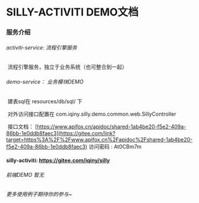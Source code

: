 # SILLY-ACTIVITI DEMO文档

### 服务介绍

###### activiti-service: 流程引擎服务

​		流程引擎服务，独立于业务系统（也可整合到一起）

###### demo-service： 业务模块DEMO

​		建表sql在 resources/db/sql/ 下

​		对外访问接口配置在 com.iqiny.silly.demo.common.web.SillyController

​		接口文档： [https://www.apifox.cn/apidoc/shared-1ab4be20-f5e2-409a-86bb-1e0ddb8faec3](https://gitee.com/link?target=https%3A%2F%2Fwww.apifox.cn%2Fapidoc%2Fshared-1ab4be20-f5e2-409a-86bb-1e0ddb8faec3) 访问密码 : At0CBm7m 


#### silly-activiti: https://gitee.com/iqiny/silly



###### 前端DEMO 暂无



###### 更多使用例子期待你的参与~

